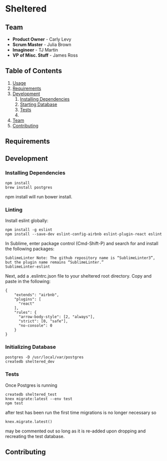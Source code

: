 # Sheltered

## Team
- __Product Owner__ - Carly Levy
- __Scrum Master__ - Julia Brown
- __Imagineer__ - TJ Martin
- __VP of Misc. Stuff__ - James Ross

## Table of Contents
1. [Usage](#Usage)
1. [Requirements](#requirements)
1. [Development](#development)
    1. [Installing Dependencies](#installing-dependencies)
    1. [Starting Database](#initializing-database)
    1. [Tests](#tests)
    2. 
1. [Team](#team)
1. [Contributing](#contributing)

## Requirements

## Development

### Installing Dependencies
```
npm install
brew install postgres
```
npm install will run bower install.

### Linting
Install eslint globally:
```
npm install -g eslint
npm install --save-dev eslint-config-airbnb eslint-plugin-react eslint
```
In Sublime, enter package control (Cmd-Shift-P) and search for and install the following packages:

```
SublimeLinter Note: The github repository name is “SublimeLinter3”, but the plugin name remains “SublimeLinter.”
SublimeLinter-eslint
```

Next, add a .eslintrc.json file to your sheltered root directory.  Copy and paste in the following:

```
{
    "extends": "airbnb",
    "plugins": [
      "react"
    ],
    "rules": {
      "arrow-body-style": [2, "always"],
      "strict": [0, "safe"],
      "no-console": 0
    }
}
```
### Initializing Database
```
postgres -D /usr/local/var/postgres
createdb sheltered_dev
```
### Tests
Once Postgres is running
```
createdb sheltered_test
knex migrate:latest --env test
npm test
```
after test has been run the first time migrations is no longer necessary so
```
knex.migrate.latest()
```
may be commented out so long as it is re-added upon dropping and recreating the test database.
## Contributing
